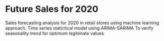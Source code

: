 # Future Sales for 2020
Sales forecasting analysis for 2020 in retail stores using machine learning approach.
Time series statictical model using ARIMA-SARIMA 
To verify seasonality trend for optimum legitimate values
